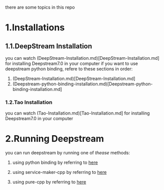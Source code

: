 there are some topics in this repo

# 1.Installations

## 1.1.DeepStream Installation

you can watch (DeepStream-Installation.md)[DeepStream-Installation.md] for installing Deepstream7.0 in your computer
if you want to use deepstream python binding, refere to these sections in order:
  1. (DeepStream-Installation.md)[DeepStream-Installation.md]
  2. (Deepstream-python-binding-installation.md)[Deepstream-python-binding-installation.md]

### 1.2.Tao Installation

you can watch (Tao-Installation.md)[Tao-Installation.md] for installing Deepstream7.0 in your computer


# 2.Running Deepstream

you can run deepstream by running one of *thease* methods:

  1. using python binding by referring to [here](deepstream-python/main.py)  

  2. using service-maker-cpp by referring to [here](deepstream-service-maker-cpp/deepstream.cpp)  

  3. using pure-cpp by referring to [here](https://github.com/Muhammad-heydari/deepstream-pure-cpp)  
